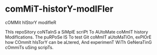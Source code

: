 # comMiT-historY-modIFIer
cOMMit hIStorY modifIeR

ThIs repoSitory coNTaInS a SiMplE scriPt To AUtoMate coMmIT history ModifIcations. The puRPoSe IS To test Git coMmIT aUtoMaTiOn, exPlOrE how COmmIt hIsTorY can be aLtered, And experimenT WiTh GeNeraTinG cOmmiTs uSing scripTs.
